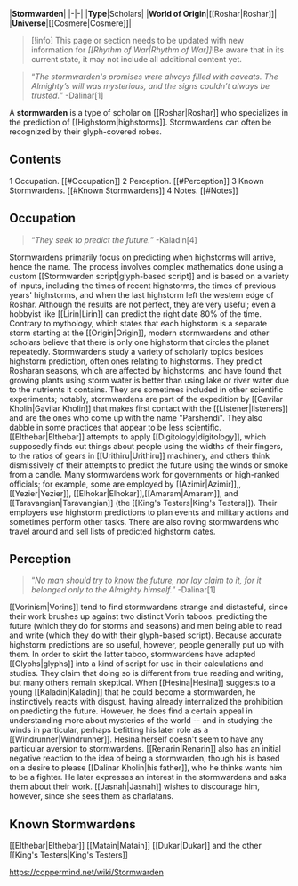 |**Stormwarden**|
|-|-|
|**Type**|Scholars|
|**World of Origin**|[[Roshar\|Roshar]]|
|**Universe**|[[Cosmere\|Cosmere]]|

> [!info] This page or section needs to be updated with new information for *[[Rhythm of War\|Rhythm of War]]*!Be aware that in its current state, it may not include all additional content yet.

>“*The stormwarden's promises were always filled with caveats. The Almighty’s will was mysterious, and the signs couldn’t always be trusted.*”
\-Dalinar[1]


A **stormwarden** is a type of scholar on [[Roshar\|Roshar]] who specializes in the prediction of [[Highstorm\|highstorms]]. Stormwardens can often be recognized by their glyph-covered robes.

## Contents

1 Occupation. [[#Occupation]] 
2 Perception. [[#Perception]] 
3 Known Stormwardens. [[#Known Stormwardens]] 
4 Notes. [[#Notes]] 


## Occupation
>“*They seek to predict the future.*”
\-Kaladin[4]


Stormwardens primarily focus on predicting when highstorms will arrive, hence the name. The process involves complex mathematics done using a custom [[Stormwarden script\|glyph-based script]] and is based on a variety of inputs, including the times of recent highstorms, the times of previous years' highstorms, and when the last highstorm left the western edge of Roshar. Although the results are not perfect, they are very useful; even a hobbyist like [[Lirin\|Lirin]] can predict the right date 80% of the time. Contrary to mythology, which states that each highstorm is a separate storm starting at the [[Origin\|Origin]], modern stormwardens and other scholars believe that there is only one highstorm that circles the planet repeatedly.
Stormwardens study a variety of scholarly topics besides highstorm prediction, often ones relating to highstorms. They predict Rosharan seasons, which are affected by highstorms, and have found that growing plants using storm water is better than using lake or river water due to the nutrients it contains. They are sometimes included in other scientific experiments; notably, stormwardens are part of the expedition by [[Gavilar Kholin\|Gavilar Kholin]] that makes first contact with the [[Listener\|listeners]] and are the ones who come up with the name "Parshendi".
They also dabble in some practices that appear to be less scientific. [[Elthebar\|Elthebar]] attempts to apply [[Digitology\|digitology]], which supposedly finds out things about people using the widths of their fingers, to the ratios of gears in [[Urithiru\|Urithiru]] machinery, and others think dismissively of their attempts to predict the future using the winds or smoke from a candle.
Many stormwardens work for governments or high-ranked officials; for example, some are employed by [[Azimir\|Azimir]],, [[Yezier\|Yezier]], [[Elhokar\|Elhokar]],[[Amaram\|Amaram]], and [[Taravangian\|Taravangian]] (the [[King's Testers\|King's Testers]]). Their employers use highstorm predictions to plan events and military actions and sometimes perform other tasks. There are also roving stormwardens who travel around and sell lists of predicted highstorm dates.

## Perception
>“*No man should try to know the future, nor lay claim to it, for it belonged only to the Almighty himself.*”
\-Dalinar[1]


[[Vorinism\|Vorins]] tend to find stormwardens strange and distasteful, since their work brushes up against two distinct Vorin taboos: predicting the future (which they do for storms and seasons) and men being able to read and write (which they do with their glyph-based script). Because accurate highstorm predictions are so useful, however, people generally put up with them. In order to skirt the latter taboo, stormwardens have adapted [[Glyphs\|glyphs]] into a kind of script for use in their calculations and studies. They claim that doing so is different from true reading and writing, but many others remain skeptical.
When [[Hesina\|Hesina]] suggests to a young [[Kaladin\|Kaladin]] that he could become a stormwarden, he instinctively reacts with disgust, having already internalized the prohibition on predicting the future. However, he does find a certain appeal in understanding more about mysteries of the world -- and in studying the winds in particular, perhaps befitting his later role as a [[Windrunner\|Windrunner]]. Hesina herself doesn't seem to have any particular aversion to stormwardens.
[[Renarin\|Renarin]] also has an initial negative reaction to the idea of being a stormwarden, though his is based on a desire to please [[Dalinar Kholin\|his father]], who he thinks wants him to be a fighter. He later expresses an interest in the stormwardens and asks them about their work. [[Jasnah\|Jasnah]] wishes to discourage him, however, since she sees them as charlatans.

## Known Stormwardens
[[Elthebar\|Elthebar]]
[[Matain\|Matain]]
[[Dukar\|Dukar]] and the other [[King's Testers\|King's Testers]]


https://coppermind.net/wiki/Stormwarden